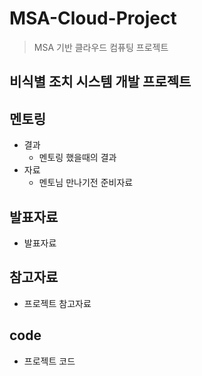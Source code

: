# MSA-Cloud-Project
> MSA 기반 클라우드 컴퓨팅 프로젝트

## 비식별 조치 시스템 개발 프로젝트

## 멘토링
+ 결과
    + 멘토링 했을때의 결과
+ 자료
    + 멘토님 만나기전 준비자료


## 발표자료
+ 발표자료

## 참고자료
+ 프로젝트 참고자료

## code
+ 프로젝트 코드
